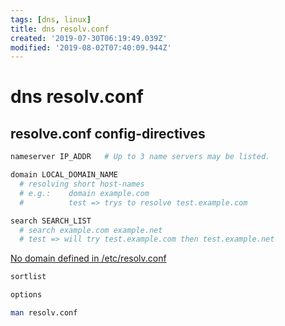 ```yaml
---
tags: [dns, linux]
title: dns resolv.conf
created: '2019-07-30T06:19:49.039Z'
modified: '2019-08-02T07:40:09.944Z'
---
```


# dns resolv.conf

## resolve.conf config-directives

```sh
nameserver IP_ADDR   # Up to 3 name servers may be listed. 

domain LOCAL_DOMAIN_NAME 
  # resolving short host-names
  # e.g.:    domain example.com
  #          test => trys to resolve test.example.com

search SEARCH_LIST
  # search example.com example.net
  # test => will try test.example.com then test.example.net
```
[No domain defined in /etc/resolv.conf](https://unix.stackexchange.com/a/128096/193945)


```sh
sortlist

options

man resolv.conf
```
